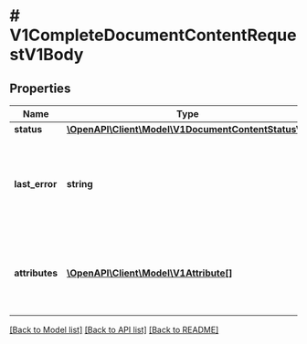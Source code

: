 # # V1CompleteDocumentContentRequestV1Body

## Properties

Name | Type | Description | Notes
------------ | ------------- | ------------- | -------------
**status** | [**\OpenAPI\Client\Model\V1DocumentContentStatusV1**](V1DocumentContentStatusV1.md) |  |
**last_error** | **string** | Any error message generated during processing, empty if status is COMPLETE. | [optional]
**attributes** | [**\OpenAPI\Client\Model\V1Attribute[]**](V1Attribute.md) | Any attributes extracted from the document during processing. | [optional]

[[Back to Model list]](../../README.md#models) [[Back to API list]](../../README.md#endpoints) [[Back to README]](../../README.md)
